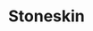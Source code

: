---
title: "Stoneskin"
index: "stoneskin"
permalink: /spells/stoneskin/
tags:
  - Spell
  - 4th Level
  - Abjuration
available_for:
  - Druid
  - Ranger
  - Sorcerer
  - Wizard
level: "4th Level"
school: "Abjuration"
range: "Touch"
comp:
  - V
  - S
  - M
material: "diamond dust worth 100 gp, which the spell consumes."
duration: "1 Hour"
concentration: true
description: |
  This spell turns the flesh of a willing creature you touch as hard as stone. Until the spell ends, the target has resistance to nonmagical bludgeoning, piercing, and slashing damage.
excerpt: "This spell turns the flesh of a willing creature you touch as hard as stone."
source: "Basic Rules"
---